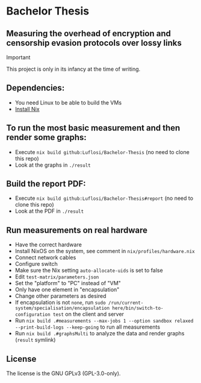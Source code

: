 [SPDX-FileCopyrightText: 2024 Lukas Zirpel <thesis+lukas@zirpel.de>]::
[SPDX-License-Identifier: GPL-3.0-only]::

# Bachelor Thesis
## Measuring the overhead of encryption and censorship evasion protocols over lossy links

> [!IMPORTANT]
> This project is only in its infancy at the time of writing.


## Dependencies:
- You need Linux to be able to build the VMs
- [Install Nix](https://zero-to-nix.com/start/install)

## To run the most basic measurement and then render some graphs:
- Execute `nix build github:Luflosi/Bachelor-Thesis` (no need to clone this repo)
- Look at the graphs in `./result`

## Build the report PDF:
- Execute `nix build github:Luflosi/Bachelor-Thesis#report` (no need to clone this repo)
- Look at the PDF in `./result`

## Run measurements on real hardware
- Have the correct hardware
- Install NixOS on the system, see comment in `nix/profiles/hardware.nix`
- Connect network cables
- Configure switch
- Make sure the Nix setting `auto-allocate-uids` is set to false
- Edit `test-matrix/parameters.json`
- Set the "platform" to "PC" instead of "VM"
- Only have one element in "encapsulation"
- Change other parameters as desired
- If encapsulation is not `none`, run `sudo /run/current-system/specialisation/encapsulation here/bin/switch-to-configuration test` on the client and server
- Run `nix build .#measurements --max-jobs 1 --option sandbox relaxed --print-build-logs --keep-going` to run all measurements
- Run `nix build .#graphsMulti` to analyze the data and render graphs (`result` symlink)

## License
The license is the GNU GPLv3 (GPL-3.0-only).

